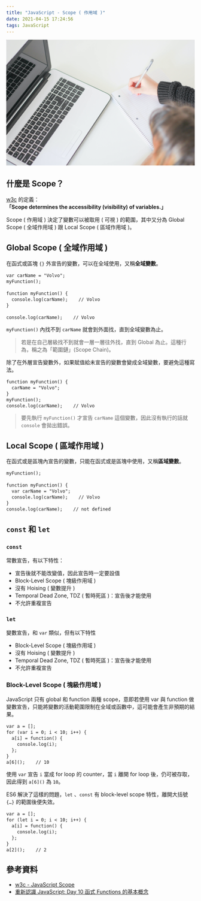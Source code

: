 ```yaml
---
title: "JavaScript - Scope ( 作用域 )"
date: 2021-04-15 17:24:56
tags: JavaScript
---
```

![](/uploads/note.jpg)
## 什麼是 Scope？

[w3c](https://www.w3schools.com/js/js_scope.asp) 的定義：**「Scope determines the accessibility (visibility) of variables.」**
<!-- more -->
Scope ( 作用域 ) 決定了變數可以被取用 ( 可視 ) 的範圍，其中又分為 Global Scope ( 全域作用域 ) 跟 Local Scope ( 區域作用域 )。

## Global Scope ( 全域作用域 )

在函式或區塊 `{}` 外宣告的變數，可以在全域使用，又稱**全域變數**。

```javascript=
var carName = "Volvo";
myFunction(); 

function myFunction() {
  console.log(carName);    // Volvo
}

console.log(carName);    // Volvo
```
`myFunction()` 內找不到 `carName` 就會到外面找，直到全域變數為止。
> 若是在自己層級找不到就會一層一層往外找，直到 Global 為止。這種行為，稱之為「範圍鏈」(Scope Chain)。

除了在外層宣告變數外，如果賦值給未宣告的變數會變成全域變數，要避免這種寫法。

```javascript=
function myFunction() {
  carName = "Volvo";
}
myFunction();
console.log(carName);    // Volvo
```
>要先執行 `myFunction()` 才宣告 `carName` 這個變數，因此沒有執行的話就 `console` 會拋出錯誤。

## Local Scope ( 區域作用域 )

在函式或是區塊內宣告的變數，只能在函式或是區塊中使用，又稱**區域變數**。

```javascript=
myFunction();

function myFunction() {
  var carName = "Volvo";
  console.log(carName);    // Volvo
}
console.log(carName);    // not defined
```

## `const` 和 `let`

### `const`

常數宣告，有以下特性：
* 宣告後就不能改變值，因此宣告時一定要設值
* Block-Level Scope ( 塊級作用域 )
* 沒有 Hoising ( 變數提升 )
* Temporal Dead Zone, TDZ ( 暫時死區 )：宣告後才能使用
* 不允許重複宣告

### `let`

變數宣告，和 `var` 類似，但有以下特性
* Block-Level Scope ( 塊級作用域 )
* 沒有 Hoising ( 變數提升 )
* Temporal Dead Zone, TDZ ( 暫時死區 )：宣告後才能使用
* 不允許重複宣告

### Block-Level Scope ( 塊級作用域 )

JavaScript 只有 global 和 function 兩種 scope，意即若使用 var 與 function 做變數宣告，只能將變數的活動範圍限制在全域或函數中，這可能會產生非預期的結果。

```javascript=
var a = [];
for (var i = 0; i < 10; i++) {
  a[i] = function() {
    console.log(i);
  };
}
a[6]();    // 10
```
使用 `var` 宣告 `i` 當成 for loop 的 counter，當 `i` 離開 for loop 後，仍可被存取，因此得到 `a[6]()` 為 `10`。

ES6 解決了這樣的問題，`let` 、`const` 有 block-level scope 特性，離開大括號 `{…}` 的範圍後便失效。

```javascript=
var a = [];
for (let i = 0; i < 10; i++) {
  a[i] = function() {
    console.log(i);
  };
}
a[2]();    // 2
```

## 參考資料

* [w3c - JavaScript Scope](https://www.w3schools.com/js/js_scope.asp)
* [重新認識 JavaScript: Day 10 函式 Functions 的基本概念](https://ithelp.ithome.com.tw/articles/10191549)